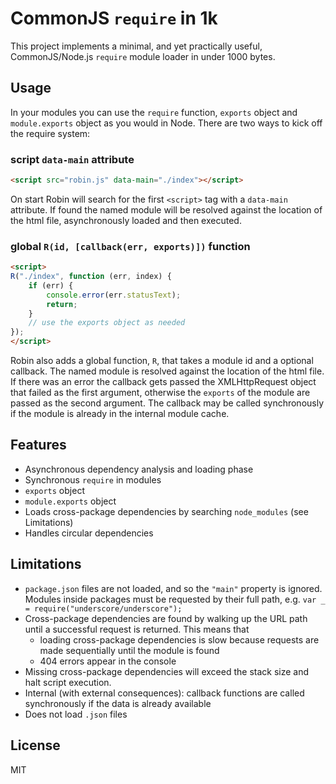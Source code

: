 # CommonJS `require` in 1k

This project implements a minimal, and yet practically useful, CommonJS/Node.js `require` module loader in under 1000 bytes.

## Usage

In your modules you can use the `require` function, `exports` object and `module.exports` object as you would in Node. There are two ways to kick off the require system:

### script `data-main` attribute

```html
<script src="robin.js" data-main="./index"></script>
```

On start Robin will search for the first `<script>` tag with a `data-main` attribute. If found the named module will be resolved against the location of the html file, asynchronously loaded and then executed.

### global `R(id, [callback(err, exports)])` function

```html
<script>
R("./index", function (err, index) {
    if (err) {
        console.error(err.statusText);
        return;
    }
    // use the exports object as needed
});
</script>
```

Robin also adds a global function, `R`, that takes a module id and a optional callback. The named module is resolved against the location of the html file. If there was an error the callback gets passed the XMLHttpRequest object that failed as the first argument, otherwise the `exports` of the module are passed as the second argument. The callback may be called synchronously if the module is already in the internal module cache.

## Features

* Asynchronous dependency analysis and loading phase
* Synchronous `require` in modules
* `exports` object
* `module.exports` object
* Loads cross-package dependencies by searching `node_modules` (see Limitations)
* Handles circular dependencies

## Limitations

* `package.json` files are not loaded, and so the `"main"` property is ignored. Modules inside packages must be requested by their full path, e.g. `var _ = require("underscore/underscore");`
* Cross-package dependencies are found by walking up the URL path until a successful request is returned. This means that
    * loading cross-package dependencies is slow because requests are made sequentially until the module is found
    * 404 errors appear in the console
* Missing cross-package dependencies will exceed the stack size and halt script execution.
* Internal (with external consequences): callback functions are called synchronously if the data is already available
* Does not load `.json` files

## License

MIT
